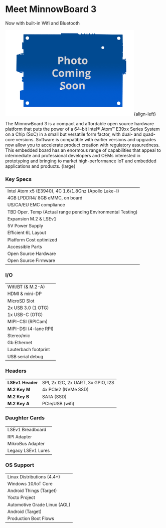 # Meet MinnowBoard 3
Now with built-in Wifi and Bluetooth

![MinnowBoard 3 - Top](pages/minnowboard-3/board-coming-soon.png){align-left} 

The MinnowBoard 3 is a compact and affordable open source hardware platform 
that puts the power of a 64-bit Intel® Atom™ E39xx Series System on a Chip (SoC) 
in a small but versatile form factor, with dual- and quad-core versions. 
Software is compatible with earlier versions and upgrades now allow you to 
accelerate product creation with regulatory assuredness. This embedded board has 
an enormous range of capabilities that appeal to intermediate and professional 
developers and OEMs interested in prototyping and bringing to market 
high-performance IoT and embedded applications and products. {large}  

### Key Specs
|  |
|----|
| Intel Atom x5 (E3940), 4C 1.6/1.8Ghz (Apollo Lake-I) |
| 4GB LPDDR4/ 8GB eMMC, on board |
| US/CA/EU EMC compliance |
| TBD Oper. Temp (Actual range pending Environmental Testing) |
| Expansion M.2 & LSEv1 |
| 5V Power Supply |
| Efficient 6L Layout |
| Platform Cost optimized |
| Accessible Parts |
| Open Source Hardware|
| Open Source Firmware |

### I/O
|  |
|----|
| Wifi/BT (& M.2-A) |
| HDMI & mini-DP |
| MicroSD Slot |
| 2x USB 3.0 (1 OTG) |
| 1x USB-C (OTG) |
| MIPI-CSI (RPICam) |
| MIPI-DSI (4-lane RPI) |
| Stereo/mic |
| Gb Ethernet |
| Lauterbach footprint |
| USB serial debug |

### Headers
|  |   |
|----|----|
| **LSEv1 Header**  | SPI, 2x I2C, 2x UART, 3x GPIO, I2S |
| **M.2 Key M**  | 4x PCIe2 (NVMe SSD)  |
| **M.2 Key B**  | SATA (SSD) |
| **M.2 Key A**  | PCIe/USB (wifi) |

### Daughter Cards
|  |
|----|
| LSEv1 Breadboard |
| RPI Adapter |
| MikroBus Adapter |
| Legacy LSEv1 Lures |

### OS Support
|  |
|----|
| Linux Distributions (4.4+) |
| Windows 10/IoT Core |
| Android Things (Target) |
| Yocto Project |
| Automotive Grade Linux (AGL) |
| Android (Target) |
| Production Boot Flows|
